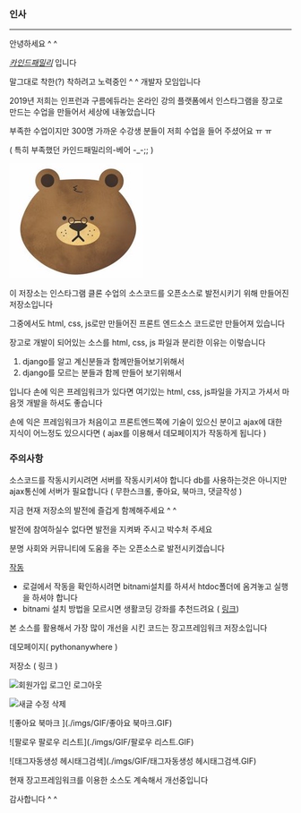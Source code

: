 ### 인사

------



안녕하세요 ^ ^ 

 _[카인드패밀리](kind-family.com)_ 입니다 

말그대로 착한(?) 착하려고 노력중인 ^ ^ 개발자 모임입니다



2019년 저희는 인프런과 구름에듀라는 온라인 강의 플랫폼에서 인스타그램을 장고로 만드는 수업을 만들어서 세상에 내놓았습니다 

부족한 수업이지만 300명 가까운 수강생 분들이 저희 수업을 들어 주셨어요 ㅠ ㅠ

( 특히 부족했던 카인드패밀리의-베어 -_-;; )

![bear](./imgs/bear.png)



이 저장소는 인스타그램 클론 수업의 소스코드를 오픈소스로 발전시키기 위해 만들어진 저장소입니다

그중에서도 html, css, js로만 만들어진 프론트 엔드소스 코드로만 만들어져 있습니다



장고로 개발이 되어있는 소스를 html, css, js 파일과 분리한 이유는 이렇습니다

1. django를 알고 계신분들과 함께만들어보기위해서
2. django를 모르는 분들과 함께 만들어 보기위해서

입니다 손에 익은 프레임워크가 있다면 여기있는 html, css, js파일을 가지고 가셔서 마음껏 개발을 하셔도 좋습니다

손에 익은 프레임워크가 처음이고 프론트엔드쪽에 기술이 있으신 분이고 ajax에 대한 지식이 어느정도 있으시다면 ( ajax를 이용해서 데모페이지가 작동하게 됩니다 )

### 주의사항

소스코드를 작동시키시려면 서버를 작동시키셔야 합니다 db를 사용하는것은 아니지만 ajax통신에 서버가 필요합니다 ( 무한스크롤, 좋아요, 북마크, 댓글작성 )

지금 현재 저장소의 발전에 즐겁게 함께해주세요 ^ ^

발전에 참여하실수 없다면 발전을 지켜봐 주시고 박수처 주세요

분명 사회와 커뮤니티에 도움을 주는 오픈소스로 발전시키겠습니다





[작동](http://tuntunkimpo.dothome.co.kr/)

* 로걸에서 작동을 확인하시려면 bitnami설치를 하셔서 htdoc폴더에 옴겨놓고 실행을 하셔야 합니다
* bitnami 설치 방법을 모르시면 생활코딩 강좌를 추천드려요 ( [링크](https://opentutorials.org/course/3084/18893))

본 소스를 활용해서 가장 많이 개선을 시킨 코드는 장고프레임워크 저장소입니다

데모페이지( pythonanywhere )

저장소 ( 링크 )

![회원가입 로그인 로그아웃](./imgs/GIF/회원가입로그인로그아웃.GIF)



![새글 수정 삭제](./imgs/GIF/새글수정삭제.GIF)





![좋아요 북마크 ](./imgs/GIF/좋아요 북마크.GIF)



![팔로우 팔로우 리스트](./imgs/GIF/팔로우 리스트.GIF)



![태그자동생성 헤시태그검색](./imgs/GIF/태그자동생성 헤시태그검색.GIF)



현재 장고프레임워크를 이용한 소스도 계속해서 개선중입니다

감사합니다 ^ ^







